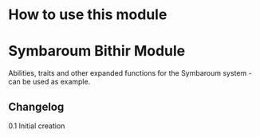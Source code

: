 # How to use this module

# Symbaroum Bithir Module

Abilities, traits and other expanded functions for the Symbaroum system - can be used as example.

## Changelog
0.1 Initial creation